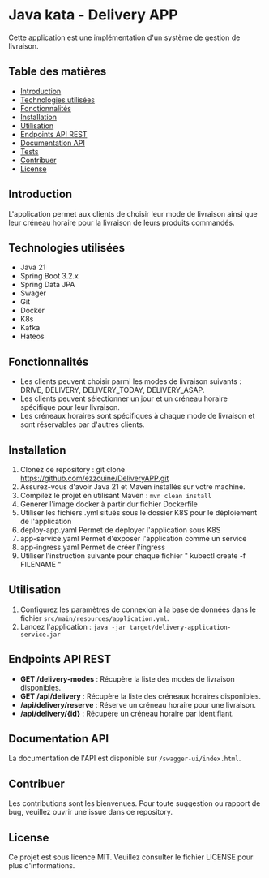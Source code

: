 # Java kata - Delivery APP

Cette application est une implémentation d'un système de gestion de livraison.

## Table des matières
- [Introduction](#introduction)
- [Technologies utilisées](#technologies-utilisées)
- [Fonctionnalités](#fonctionnalités)
- [Installation](#installation)
- [Utilisation](#utilisation)
- [Endpoints API REST](#endpoints-api-rest)
- [Documentation API](#documentation-api)
- [Tests](#tests)
- [Contribuer](#contribuer)
- [License](#license)

## Introduction
L'application permet aux clients de choisir leur mode de livraison ainsi que leur créneau horaire pour la livraison de leurs produits commandés.

## Technologies utilisées
- Java 21
- Spring Boot 3.2.x
- Spring Data JPA
- Swager
- Git
- Docker
- K8s
- Kafka
- Hateos

## Fonctionnalités
- Les clients peuvent choisir parmi les modes de livraison suivants : DRIVE, DELIVERY, DELIVERY_TODAY, DELIVERY_ASAP.
- Les clients peuvent sélectionner un jour et un créneau horaire spécifique pour leur livraison.
- Les créneaux horaires sont spécifiques à chaque mode de livraison et sont réservables par d'autres clients.

## Installation
1. Clonez ce repository : git clone https://github.com/ezzouine/DeliveryAPP.git
2. Assurez-vous d'avoir Java 21 et Maven installés sur votre machine.
3. Compilez le projet en utilisant Maven : `mvn clean install`
4. Generer l'image docker à partir dur fichier Dockerfile
5. Utiliser les fichiers .yml situés sous le dossier K8S pour le déploiement de l'application
6. deploy-app.yaml Permet de déployer l'application sous K8S 
7. app-service.yaml Permet d'exposer l'application comme un service
8. app-ingress.yaml Permet de créer l'ingress
9. Utiliser l'instruction suivante pour chaque fichier " kubectl create -f FILENAME "

## Utilisation
1. Configurez les paramètres de connexion à la base de données dans le fichier `src/main/resources/application.yml`.
2. Lancez l'application : `java -jar target/delivery-application-service.jar`

## Endpoints API REST
- **GET /delivery-modes** : Récupère la liste des modes de livraison disponibles.
- **GET /api/delivery** : Récupère la liste des créneaux horaires disponibles.
- **/api/delivery/reserve** : Réserve un créneau horaire pour une livraison.
- **/api/delivery/{id}** : Récupère un créneau horaire par identifiant.

## Documentation API
La documentation de l'API est disponible sur `/swagger-ui/index.html`.

## Contribuer
Les contributions sont les bienvenues. Pour toute suggestion ou rapport de bug, veuillez ouvrir une issue dans ce repository.

## License
Ce projet est sous licence MIT. Veuillez consulter le fichier LICENSE pour plus d'informations.
